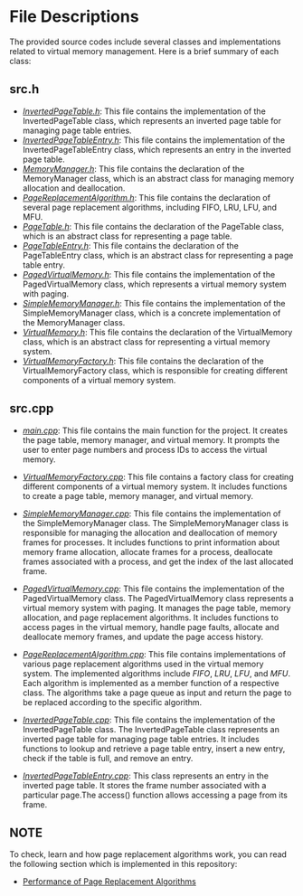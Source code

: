 # File Descriptions

   The provided source codes include several classes and implementations related to virtual memory management.
   Here is a brief summary of each class:

## src.h

   * [*InvertedPageTable.h*](InvertedPageTable.h): This file contains the implementation of the InvertedPageTable class, which represents an inverted page table for managing page table entries.
   * [*InvertedPageTableEntry.h*](InvertedPageTableEntry.h): This file contains the implementation of the InvertedPageTableEntry class, which represents an entry in the inverted page table.
   * [*MemoryManager.h*](MemoryManager.h): This file contains the declaration of the MemoryManager class, which is an abstract class for managing memory allocation and deallocation.
   * [*PageReplacementAlgorithm.h*](PageReplacementAlgorithm.h): This file contains the declaration of several page replacement algorithms, including FIFO, LRU, LFU, and MFU.
   * [*PageTable.h*](PageTable.h): This file contains the declaration of the PageTable class, which is an abstract class for representing a page table.
   * [*PageTableEntry.h*](PageTableEntry.h): This file contains the declaration of the PageTableEntry class, which is an abstract class for representing a page table entry.
   * [*PagedVirtualMemory.h*](PagedVirtualMemory.h): This file contains the implementation of the PagedVirtualMemory class, which represents a virtual memory system with paging.
   * [*SimpleMemoryManager.h*](SimpleMemoryManager.h): This file contains the implementation of the SimpleMemoryManager class, which is a concrete implementation of the MemoryManager class.
   * [*VirtualMemory.h*](VirtualMemory.h): This file contains the declaration of the VirtualMemory class, which is an abstract class for representing a virtual memory system.
   * [*VirtualMemoryFactory.h*](VirtualMemoryFactory.h): This file contains the declaration of the VirtualMemoryFactory class, which is responsible for creating different components of a virtual memory system.

## src.cpp
   * [*main.cpp*](main.cpp): This file contains the main function for the project. It creates the page table, memory manager, and virtual memory. It prompts the user to enter page numbers and process IDs to access the virtual memory.

   * [*VirtualMemoryFactory.cpp*](VirtualMemoryFactory.cpp): This file contains a factory class for creating different components of a virtual memory system. It includes functions to create a page table, memory manager, and virtual memory.

   * [*SimpleMemoryManager.cpp*](SimpleMemoryManager.cpp): This file contains the implementation of the SimpleMemoryManager class. The SimpleMemoryManager class is responsible for managing the allocation and deallocation of memory frames for processes. It includes functions to print information about memory frame allocation, allocate frames for a process, deallocate frames associated with a process, and get the index of the last allocated frame.

   * [*PagedVirtualMemory.cpp*](PagedVirtualMemory.cpp): This file contains the implementation of the PagedVirtualMemory class. The PagedVirtualMemory class represents a virtual memory system with paging. It manages the page table, memory allocation, and page replacement algorithms. It includes functions to access pages in the virtual memory, handle page faults, allocate and deallocate memory frames, and update the page access history.

   * [*PageReplacementAlgorithm.cpp*](PageReplacementAlgorithm.cpp): This file contains implementations of various page replacement algorithms used in the virtual memory system. The implemented algorithms include *FIFO*, *LRU*, *LFU*, and *MFU*. Each algorithm is implemented as a member function of a respective class. The algorithms take a page queue as input and return the page to be replaced according to the specific algorithm.

   * [*InvertedPageTable.cpp*](InvertedPageTable.cpp): This file contains the implementation of the InvertedPageTable class. The InvertedPageTable class represents an inverted page table for managing page table entries. It includes functions to lookup and retrieve a page table entry, insert a new entry, check if the table is full, and remove an entry.

   * [*InvertedPageTableEntry.cpp*](InvertedPageTable.cpp): This class represents an entry in the inverted page table. It stores the frame number associated with a particular page.The access() function allows accessing a page from its frame.

## NOTE

   To check, learn and how page replacement algorithms work, you can read the following section which is implemented in this repository:

   * [Performance of Page Replacement Algorithms](Performance%20of%20Page%20Replacement%20Algorithms)